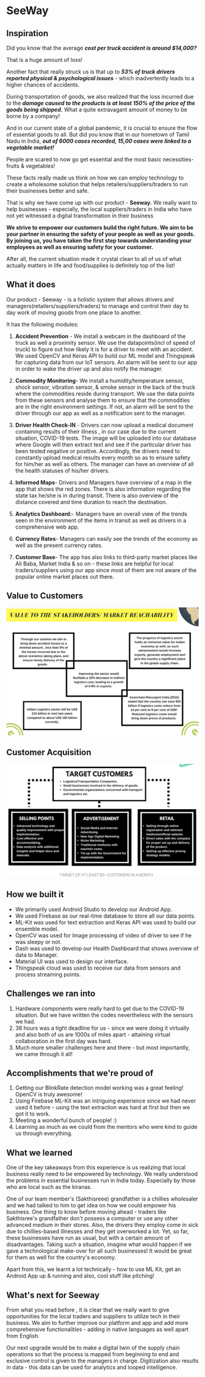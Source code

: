 # SeeWay

## Inspiration

Did you know that the average ***cost per truck accident is around $14,000?***

That is a huge amount of loss! 

Another fact that really struck us is that up to ***53% of truck drivers reported physical & psychological issues*** - which inadvertently leads to a higher chances of accidents. 

During transportation of goods, we also realized that the loss incurred due to the ***damage caused to the products is at least 150% of the price of the goods being shipped.*** What a quite extravagant amount of money to be borne by a company! 

And in our current state of a global pandemic, it is crucial to ensure the flow of essential goods to all. But did you know that in our hometown of Tamil Nadu in India, ***out of 6000 cases recorded, 15,00 cases were linked to a vegetable market!***

People are scared to now go get essential and the most basic necessities- fruits & vegetables!

These facts really made us think on how we can employ technology to create a wholesome solution that helps retailers/suppliers/traders to run their businesses better and safe. 

That is why we have come up with our product - **Seeway**.  We really want to help businesses - especially, the local suppliers/traders  in India who have not yet witnessed a digital transformation in their business

**We strive to empower our customers build the right future. We aim to be your partner in ensuring the safety of your people as well as your goods. By joining us, you have taken the first step towards understanding your employees as well as ensuring safety for your customer.**

After all, the current situation made it crystal clean to all of us of what actually matters in life and food/supplies is definitely top of the list!


## What it does

Our product - Seeway - is a holistic system that allows drivers and managers(retailers/suppliers/traders) to manage and control their day to day work of moving goods from one place to another. 

It has the following modules:
1. **Accident Prevention** - We install a webcam in the dashboard of the truck as well a proximity sensor. We use the datapoints(incl of speed of truck) to figure out how likely it is for a driver to meet with an accident. We used OpenCV and Keras API to build our ML model and Thingspeak for capturing data from our IoT sensors. An alarm will be sent to our app in order to wake the driver up and also notify the manager.

2. **Commodity Monitoring**- We install a humidity/temperature sensor, shock sensor, vibration sensor, & smoke sensor in the back of the truck where the commodities reside during transport. We use the data points from these sensors and analyse them to ensure that the commodities are in the right environment settings. If not, an alarm will be sent to the driver through our app as well as a notification sent to the manager. 
3. **Driver Health Check-IN** - Drivers can now upload a medical document containing results of their illness , in our case due to the current situation, COVID-19 tests. The image will be uploaded into our database where Google will then extract text and see if the particular driver has been tested negative or positive. Accordingly, the drivers need to constantly upload medical results every month so as to ensure safety for him/her as well as others. The manager can have an overview of all the health statuses of his/her drivers.
4. **Informed Maps**- Drivers and Managers have overview of a map in the app that shows the red zones. There is also information regarding the state tax he/she is in during transit. There is also overview of the distance covered and time duration to reach the destination.
5. **Analytics Dashboard:**- Managers have an overall view of the trends seen in the environment of the items in transit as well as drivers in a comprehensive web app.
6. **Currency Rates**- Managers can easily see the trends of the economy as well as the present currency rates.
7. **Customer Base**- The app has also links to third-party market places like Ali Baba, Market India & so on - these links are helpful for local traders/suppliers using our app since most of them are not aware of the popular online market places out there. 

## Value to Customers 

![Value to Customers](https://github.com/IAMLEGION98/SeeWay-HacktheNorthEast-/blob/master/Value_To_Stakeholders.JPG)

## Customer Acquisition

![Customer Acquisition](https://github.com/IAMLEGION98/SeeWay-HacktheNorthEast-/blob/master/Customer_Acquisition.JPG)


## How we built it

* We primarily used Android Studio to develop our Android App. 
* We used Firebase as our real-time database to store all our data points. 
* ML-Kit was used for text extraction and Keras API was used to build our ensemble model. 
* OpenCV was used for Image processing of video of driver to see if he was sleepy or not. 
* Dash was used to develop our Health Dashboard that shows overview of data to Manager. 
* Material UI was used to design our interface.
* Thingspeak cloud was used to receive our data from sensors and process streaming points. 


## Challenges we ran into

1. Hardware components were really hard to get due to the COVID-19 situation. But we have written the codes nevertheless with the sensors we had. 
2. 36 hours was a tight deadline for us - since we were doing it virtually and also both of us are 1000s of miles apart - attaining virtual collaboration in the first day was hard.
3. Much more smaller challenges here and there - but most importantly, we came through it all!

## Accomplishments that we're proud of
1. Getting our BlinkRate detection model working was a great feeling! OpenCV is truly awesome!
2. Using Firebase ML-Kit was an intriguing experience since we had never used it before - using the text extraction was hard at first but then we got it to work. 
3. Meeting a wonderful bunch of people! :)
4. Learning as much as we could from the mentors who were kind to guide us through everything. 

## What we learned

One of the key takeaways from this experience is us realizing that local business really need to be empowered by technology. We really understood the problems in essential businesses run in India today. Especially by those who are local such as the kiranas. 

One of our team member's (Sakthisreee) grandfather is a chillies wholesaler and we had talked to him to get idea on how we could empower his business. One thing to know before moving ahead - traders like Sakthisree's grandfather don't possess a computer or use any other advanced medium in their stores. Also, the drivers they employ come in sick due to chillies-based illnesses and they get overworked a lot. Yet, so far, these businesses have run as usual, but with a certain amount of disadvantages. Taking such a situation, imagine what would happen if we gave a technological make-over for all such businesses! It would be great for them as well for the country's economy. 

Apart from this, we learnt a lot technically - how to use ML Kit, get an Android App up & running and also, cool stuff like pitching!

## What's next for Seeway

From what you read before , it is clear that we really want to give opportunities for the local traders and suppliers to utilize tech in their business. We aim to further improve our platform and app and add more comprehensive functionalities - adding in native languages as well apart from English.

Our next upgrade would be to make a digital twin of the supply chain operations so that the process is mapped from beginning to end and exclusive control is given to the managers in charge. Digitization also results in data - this data can be used for analytics and looped intelligence. 
